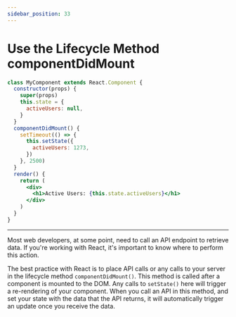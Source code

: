 ```yaml
---
sidebar_position: 33
---
```


# Use the Lifecycle Method componentDidMount

```jsx
class MyComponent extends React.Component {
  constructor(props) {
    super(props)
    this.state = {
      activeUsers: null,
    }
  }
  componentDidMount() {
    setTimeout(() => {
      this.setState({
        activeUsers: 1273,
      })
    }, 2500)
  }
  render() {
    return (
      <div>
        <h1>Active Users: {this.state.activeUsers}</h1>
      </div>
    )
  }
}
```

---

Most web developers, at some point, need to call an API endpoint to retrieve data. If you're working with React, it's important to know where to perform this action.

The best practice with React is to place API calls or any calls to your server in the lifecycle method `componentDidMount()`. This method is called after a component is mounted to the DOM. Any calls to `setState()` here will trigger a re-rendering of your component. When you call an API in this method, and set your state with the data that the API returns, it will automatically trigger an update once you receive the data.

